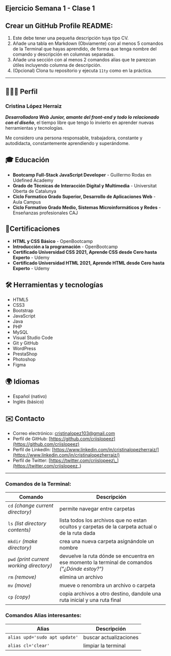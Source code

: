 ## Ejercicio Semana 1 - Clase 1

## Crear un GitHub Profile README:

1. Este debe tener una pequeña descripción tuya tipo CV.
2. Añade una tabla en Markdown (Obviamente) con al menos 5 comandos de la Terminal que hayas aprendido, de forma que tenga nombre del comando y descripción en columnas separadas.
3. Añade una sección con al menos 2 comandos alias que te parezcan útiles incluyendo columna de descripción.
4. (Opcional) Clona tu repositorio y ejecuta `11ty` como en la práctica.

---

## 👩🏼‍💻 Perfil

### Cristina López Herraiz

**_Desarrolladora Web Junior, amante del front-end y todo lo relacionado con el diseño_**, el tiempo libre que tengo lo invierto en aprender nuevas herramientas y tecnologías.

Me considero una persona responsable, trabajadora, constante y autodidacta, constantemente aprendiendo y superándome.

## 🎓 Educación

- **Bootcamp Full-Stack JavaScript Developer** - Guillermo Rodas en Udefined Academy
- **Grado de Técnicas de Interacción Digital y Multimedia** - Universitat Oberta de Catalunya
- **Ciclo Formatico Grado Superior, Desarrollo de Aplicaciones Web** - Aula Campus
- **Ciclo Formativo Grado Medio, Sistemas Microinformáticos y Redes** - Enseñanzas profesionales CAJ

## 📄Certificaciones

- **HTML y CSS Básico** - OpenBootcamp
- **Introducción a la programación** - OpenBootcamp
- **Certificado Universidad CSS 2021, Aprende CSS desde Cero hasta Experto** - Udemy
- **Certificado Universidad HTML 2021, Aprende HTML desde Cero hasta Experto** - Udemy

## 🛠️ Herramientas y tecnologías

- HTML5
- CSS3
- Bootstrap
- JavaScript
- Java
- PHP
- MySQL
- Visual Studio Code
- Git y GitHub
- WordPress
- PrestaShop
- Photoshop
- Figma

## 🌍 Idiomas

- Español (nativo)
- Inglés (básico)

## ✉️ Contacto

- Correo electrónico: [cristinalopez103@gmail.com](mailto:cristinalopez103@gmail.com)
- Perfil de GitHub: [https://github.com/criislopeez](https://github.com/criislopeez)
- Perfil de LinkedIn: [https://www.linkedin.com/in/cristinalopezherraiz/](https://www.linkedin.com/in/cristinalopezherraiz/)
- Perfil de Twitter: [https://twitter.com/criislopeez\_](https://twitter.com/criislopeez_)

---

### Comandos de la Terminal:

| Comando                                   | Descripción                                                                                     |
| ----------------------------------------- | ----------------------------------------------------------------------------------------------- |
| `cd` _(change current directory)_         | permite navegar entre carpetas                                                                  |
| `ls` _(list directory contents)_          | lista todos los archivos que no estan ocultos y carpetas de la carpeta actual o de la ruta dada |
| `mkdir` _(make directory)_                | crea una nueva carpeta asignándole un nombre                                                    |
| `pwd` _(print current working directory)_ | devuelve la ruta dónde se encuentra en ese momento la terminal de comandos _("¿Dónde estoy?")_  |
| `rm` _(remove)_                           | elimina un archivo                                                                              |
| `mv` _(move)_                             | mueve o renombra un archivo o carpeta                                                           |
| `cp` _(copy)_                             | copia archivos a otro destino, dandole una ruta inicial y una ruta final                        |

### Comandos Alias interesantes:

| Alias                         | Descripción            |
| ----------------------------- | ---------------------- |
| `alias upd='sudo apt update'` | buscar actualizaciones |
| `alias cl='clear'`            | limpiar la terminal    |
